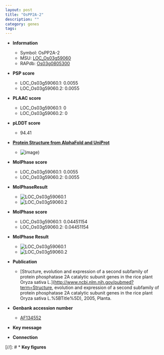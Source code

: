 ```yaml
---
layout: post
title: "OsPP2A-2"
description: ""
category: genes
tags: 
---
```


* **Information**  
    + Symbol: OsPP2A-2  
    + MSU: [LOC_Os03g59060](http://rice.plantbiology.msu.edu/cgi-bin/ORF_infopage.cgi?orf=LOC_Os03g59060)  
    + RAPdb: [Os03g0805300](http://rapdb.dna.affrc.go.jp/viewer/gbrowse_details/irgsp1?name=Os03g0805300)  

* **PSP score**  
    + LOC_Os03g59060.1: 0.0055 
    + LOC_Os03g59060.2: 0.0055 

* **PLAAC score**  
    + LOC_Os03g59060.1: 0 
    + LOC_Os03g59060.2: 0 

* **pLDDT score**
    + 94.41

* **[Protein Structure from AlphaFold and UniProt](https://www.uniprot.org/uniprotkb/Q10BT5/entry#structure)**
    + ![image](https://ricepsp.github.io/images/Q1/AF-Q10BT5-F1.png))

* **MolPhase score**
    + LOC_Os03g59060.1: 0.0055
    + LOC_Os03g59060.2: 0.0055

* **MolPhaseResult**
    + ![LOC_Os03g59060.1](https://ricepsp.github.io/pictures/LOC_Os03g/LOC_Os03g59060.1.png)
    + ![LOC_Os03g59060.2](https://ricepsp.github.io/pictures/LOC_Os03g/LOC_Os03g59060.2.png)

* **MolPhase score**
    + LOC_Os03g59060.1: 0.04451154
    + LOC_Os03g59060.2: 0.04451154

* **MolPhase Result**
    + ![LOC_Os03g59060.1](https://304243504.github.io/Pictures/LOC_Os03g/LOC_Os03g59060.1.png)
    + ![LOC_Os03g59060.2](https://304243504.github.io/Pictures/LOC_Os03g/LOC_Os03g59060.2.png)

* **Publication**  
    + [Structure, evolution and expression of a second subfamily of protein phosphatase 2A catalytic subunit genes in the rice plant Oryza sativa L.](http://www.ncbi.nlm.nih.gov/pubmed?term=Structure, evolution and expression of a second subfamily of protein phosphatase 2A catalytic subunit genes in the rice plant Oryza sativa L.%5BTitle%5D), 2005, Planta.

* **Genbank accession number**  
    + [AF134552](http://www.ncbi.nlm.nih.gov/nuccore/AF134552)

* **Key message**  

* **Connection**  

[//]: # * **Key figures**  


